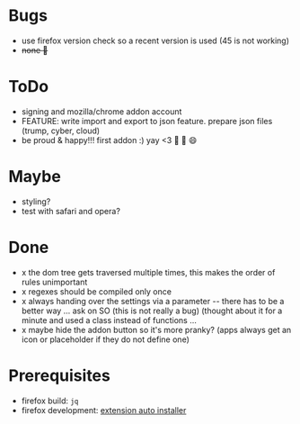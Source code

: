 # Bugs

 - use firefox version check so a recent version is used (45 is not working)
 - <s> none :tada: </s>

# ToDo

 - signing and mozilla/chrome addon account
 - FEATURE: write import and export to json feature. prepare json files (trump, cyber, cloud)
 - be proud & happy!!! first addon :) yay <3 :tada: :clap: :smile:

# Maybe

 - styling?
 - test with safari and opera?

# Done

 - x the dom tree gets traversed multiple times, this makes the order of rules unimportant
 - x regexes should be compiled only once
 - x always handing over the settings via a parameter -- there has to be a better way … ask on SO (this is not really a bug) (thought about it for a minute and used a class instead of functions …
 - x maybe hide the addon button so it's more pranky? (apps always get an icon or placeholder if they do not define one)

# Prerequisites

 - firefox build: ``jq``
 - firefox development: [extension auto installer](https://github.com/palant/autoinstaller)

